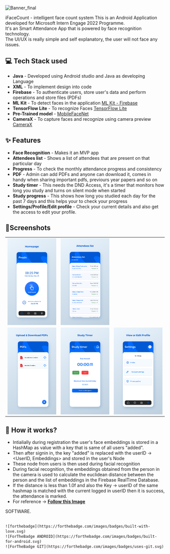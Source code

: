 ![Banner_final](https://user-images.githubusercontent.com/62587060/170310091-19c3c843-f859-42fb-898f-1b3ea5b7005d.png)

iFaceCount - intelligent face count system
This is an Android Application developed for Microsoft Intern Engage 2022 Programme.<br />
It's an Smart Attendance App that is powered by face recognition technology.<br />
The UI/UX is really simple and self explanatory, the user will not face any issues.<br />

## 💻 Tech Stack used 
- **Java** - Developed using Android studio and Java as developing Language
- **XML** - To implement design into code
- **Firebase** - To authenticate users, store user's data and perform operations and store files (PDFs)
- **ML Kit** - To detect faces in the application [ML Kit - Firebase](https://developers.google.com/ml-kit)
- **TensorFlow Lite** - To recognize Faces [TensorFlow Lite](https://www.tensorflow.org/lite)
- **Pre-Trained model** - [MobileFaceNet](https://github.com/sirius-ai/MobileFaceNet_TF)
- **CameraX** - To capture faces and recognize using camera preview [CameraX](https://developer.android.com/training/camerax)

## ✨ Features
- **Face Recognition** - Makes it an MVP app
- **Attendees list** - Shows a list of attendees that are present on that particular day
- **Progress** - To check the monthly attendance progress and consistency
- **PDF** - Admin can add PDFs and anyone can download it, comes in handy when sharing important pdfs, previours year papers and so on
- **Study timer** - This needs the DND Access, it's a timer that monitors how long you study and turns on silent mode when started
- **Study progress** - This shows how long you studied each day for the past 7 days and this helps your to check your progress
- **Settings/Profile/Edit profile** - Check your current details and also get the access to edit your profile.

## 📱Screenshots
||||
|:----------------------------------------:|:-----------------------------------------:|:-----------------------------------------: |
| ![Imgur](Screenshots/2nd.png) | ![Imgur](Screenshots/3rd.png) |
| ![Imgur](Screenshots/4th.png) | ![Imgur](Screenshots/5th.png) | ![Imgur](Screenshots/6th.png) |

## 🤔 How it works?
- Intialially during registration the user's face embeddings is stored in a HashMap as value with a key that is same of all users "added".<br />
- Then after signin in, the key "added" is replaced with the userID -> <UserID, Embeddings> and stored in the user's Node<br />
- These node from users is then used during facial recognition<br />
- During facial recognition, the embeddings obtained from the person in the camera is used to calculate the euclidean distance between the person and the list of embeddings in the Firebase   RealTime Database.<br />
- If the distance is less than 1.0f and also the Key -> userID of the same hashmap is matched with the current logged in userID then it is success, the attendance is marked.<br />
- For reference -> [**Follow this Image**](https://drive.google.com/file/d/15HBeACzCfUdXjQGQX_mxmRKToHQLTl-X/view?usp=sharing)

SOFTWARE.
```

![forthebadge](https://forthebadge.com/images/badges/built-with-love.svg)
![ForTheBadge ANDROID](https://forthebadge.com/images/badges/built-for-android.svg)
![ForTheBadge GIT](https://forthebadge.com/images/badges/uses-git.svg)
